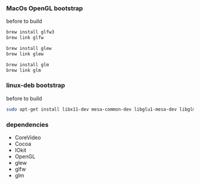 ### MacOs OpenGL bootstrap

before to build

```bash
brew install glfw3
brew link glfw
```

```bash
brew install glew
brew link glew
```

```bash
brew install glm
brew link glm
```

### linux-deb bootstrap

before to build

```bash
sudo apt-get install libx11-dev mesa-common-dev libglu1-mesa-dev libglm-dev libglfw3-dev libglew-dev libfreetype6-dev
```

### dependencies

- CoreVideo
- Cocoa
- IOkit
- OpenGL
- glew
- glfw
- glm
